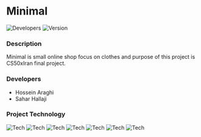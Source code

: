 # Minimal
![Developers](https://img.shields.io/badge/Developers-Hossein%20Araghi,%20Sahar%20Hallaji-white)
![Version](https://img.shields.io/badge/Version-v1.0.0-aqua)
### Description
Minimal is small online shop focus on clothes and purpose of this project is CS50xIran final project.
### Developers
- Hossein Araghi
- Sahar Hallaji
### Project Technology
![Tech](https://img.shields.io/badge/Backend-Spring%20Boot-green)
![Tech](https://img.shields.io/badge/Frontend-Vue.js%203,%20Vue%20Cli%204-aqua)
![Tech](https://img.shields.io/badge/Database-MongoDB-green)
![Tech](https://img.shields.io/badge/Stream%20Tech-Reactive%20Streams-purple)
![Tech](https://img.shields.io/badge/Security-Spring%20Security-red)
![Tech](https://img.shields.io/badge/Html%20Processor-Pug-brown)
![Tech](https://img.shields.io/badge/Css%20Processor-Sass-pink)
